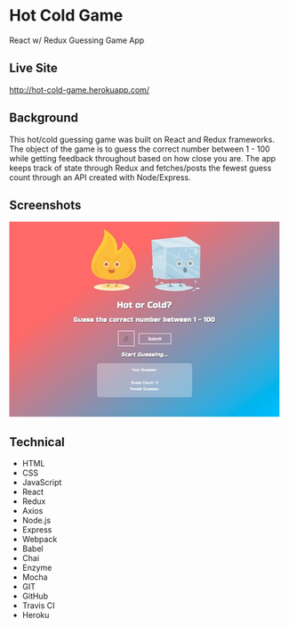 # Hot Cold Game
React w/ Redux Guessing Game App

## Live Site
http://hot-cold-game.herokuapp.com/

## Background
This hot/cold guessing game was built on React and Redux frameworks. The object of the game is to guess the correct number between 1 - 100 while getting feedback throughout based on how close you are. The app keeps track of state through Redux and fetches/posts the fewest guess count through an API created with Node/Express.

## Screenshots
![Screenshots](https://github.com/morettisf/react-hot-cold-game/blob/master/screenshots/screenshot.jpg)

## Technical
* HTML
* CSS
* JavaScript
* React
* Redux
* Axios
* Node.js
* Express
* Webpack
* Babel
* Chai
* Enzyme
* Mocha
* GIT
* GitHub
* Travis CI
* Heroku